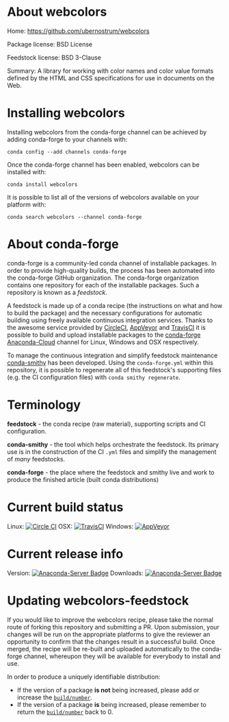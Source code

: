 About webcolors
===============

Home: https://github.com/ubernostrum/webcolors

Package license: BSD License

Feedstock license: BSD 3-Clause

Summary: A library for working with color names and color value formats defined by the HTML and CSS specifications for use in documents on the Web.



Installing webcolors
====================

Installing webcolors from the conda-forge channel can be achieved by adding conda-forge to your channels with:

```
conda config --add channels conda-forge
```

Once the conda-forge channel has been enabled, webcolors can be installed with:

```
conda install webcolors
```

It is possible to list all of the versions of webcolors available on your platform with:

```
conda search webcolors --channel conda-forge
```


About conda-forge
=================

conda-forge is a community-led conda channel of installable packages.
In order to provide high-quality builds, the process has been automated into the
conda-forge GitHub organization. The conda-forge organization contains one repository 
for each of the installable packages. Such a repository is known as a *feedstock*.

A feedstock is made up of a conda recipe (the instructions on what and how to build
the package) and the necessary configurations for automatic building using freely
available continuous integration services. Thanks to the awesome service provided by
[CircleCI](https://circleci.com/), [AppVeyor](http://www.appveyor.com/)
and [TravisCI](https://travis-ci.org/) it is possible to build and upload installable
packages to the [conda-forge](https://anaconda.org/conda-forge)
[Anaconda-Cloud](http://docs.anaconda.org/) channel for Linux, Windows and OSX respectively.

To manage the continuous integration and simplify feedstock maintenance
[conda-smithy](http://github.com/conda-forge/conda-smithy) has been developed.
Using the ``conda-forge.yml`` within this repository, it is possible to regenerate all of
this feedstock's supporting files (e.g. the CI configuration files) with ``conda smithy regenerate``.


Terminology
===========

**feedstock** - the conda recipe (raw material), supporting scripts and CI configuration.

**conda-smithy** - the tool which helps orchestrate the feedstock.
                   Its primary use is in the construction of the CI ``.yml`` files
                   and simplify the management of *many* feedstocks.

**conda-forge** - the place where the feedstock and smithy live and work to
                  produce the finished article (built conda distributions)

Current build status
====================

Linux: [![Circle CI](https://circleci.com/gh/conda-forge/webcolors-feedstock.svg?style=svg)](https://circleci.com/gh/conda-forge/webcolors-feedstock)
OSX: [![TravisCI](https://travis-ci.org/conda-forge/webcolors-feedstock.svg?branch=master)](https://travis-ci.org/conda-forge/webcolors-feedstock) 
Windows: [![AppVeyor](https://ci.appveyor.com/api/projects/status/github/conda-forge/webcolors-feedstock?svg=True)](https://ci.appveyor.com/project/conda-forge/webcolors-feedstock/branch/master)

Current release info
====================
Version: [![Anaconda-Server Badge](https://anaconda.org/conda-forge/webcolors/badges/version.svg)](https://anaconda.org/conda-forge/webcolors)
Downloads: [![Anaconda-Server Badge](https://anaconda.org/conda-forge/webcolors/badges/downloads.svg)](https://anaconda.org/conda-forge/webcolors)


Updating webcolors-feedstock
============================

If you would like to improve the webcolors recipe, please take the normal
route of forking this repository and submitting a PR. Upon submission, your changes will
be run on the appropriate platforms to give the reviewer an opportunity to confirm that the
changes result in a successful build. Once merged, the recipe will be re-built and uploaded
automatically to the conda-forge channel, whereupon they will be available for everybody to
install and use.

In order to produce a uniquely identifiable distribution:
 * If the version of a package **is not** being increased, please add or increase
   the [``build/number``](http://conda.pydata.org/docs/building/meta-yaml.html#build-number-and-string). 
 * If the version of a package **is** being increased, please remember to return
   the [``build/number``](http://conda.pydata.org/docs/building/meta-yaml.html#build-number-and-string)
   back to 0.

